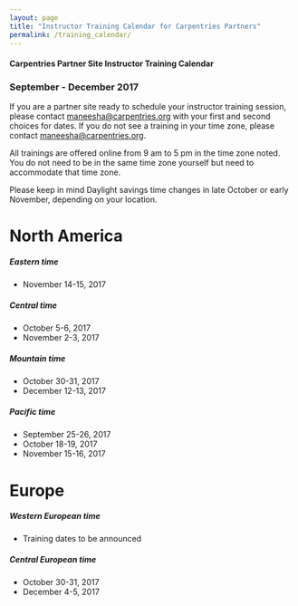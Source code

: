 ```yaml
---
layout: page
title: "Instructor Training Calendar for Carpentries Partners"
permalink: /training_calendar/
---
```



#### Carpentries Partner Site Instructor Training Calendar
###  September - December 2017


If you are a partner site ready to schedule your instructor training session, please contact maneesha@carpentries.org with your first and second choices for dates.  If you do not see a training in your time zone, please contact maneesha@carpentries.org.

All trainings are offered online from 9 am to 5 pm in the time zone noted.  You do not need to be in the same time zone yourself but need to accommodate that time zone. 

Please keep in mind Daylight savings time changes in late October or early November, depending on your location.  

# North America

##### Eastern time
* November 14-15, 2017

##### Central time
* October 5-6, 2017
* November 2-3, 2017

##### Mountain time
* October 30-31, 2017
* December 12-13, 2017

##### Pacific time
* September 25-26, 2017
* October 18-19, 2017
* November 15-16, 2017

# Europe

##### Western European time
* Training dates to be announced

##### Central European time
* October 30-31, 2017
* December 4-5, 2017




